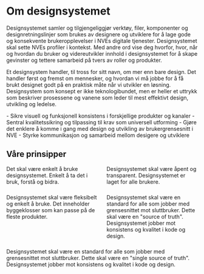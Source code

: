 <PageHeader title="Introduksjon" imagePath="intro" pageLevel=1></PageHeader>

# Om designsystemet

Designsystemet samler og tilgjengeliggjør verktøy, filer, komponenter og designretningslinjer som brukes av designere og utviklere for å lage gode og konsekvente brukeropplevelser i NVEs digitale tjenester. Designsystemet skal sette NVEs profiler i kontekst. Med andre ord vise deg hvorfor, hvor, når og hvordan du bruker og videreutvikler innhold i designsystemet for å skape gevinster og tettere samarbeid på tvers av roller og produkter.

Et designsystem handler, til tross for sitt navn, om mer enn bare design. Det handler først og fremst om mennesker, og hvordan vi må jobbe for å få brukt designet godt på en praktisk måte når vi utvikler en løsning. Designsystem som konsept er ikke teknologibundet, men er heller et uttrykk som beskriver prosessene og vanene som leder til mest effektivt design, utvikling og ledelse.

<nve-message-card title="Designsystemets formål">
<span>- Sikre visuell og funksjonell konsistens i forskjellige produkter og kanaler</span>
<span>- Sentral kvalitetssikring og tilpassing til krav som universell utforming</span>
<span>- Gjøre det enklere å komme i gang med design og utvikling av brukergrensesnitt i NVE</span>
<span>- Styrke kommunikasjon og samarbeid mellom desigere og utviklere</span>
</nve-message-card>

## Våre prinsipper

<div class="two-card-container">
  <nve-message-card
    class="card"
    showIcon="false"
    variant="danger"
    title="Enkelhet">Det skal være enkelt å bruke designsystemet. Enkelt å ta det i bruk, forstå og bidra.</nve-message-card>
  <nve-message-card
    class="card"
    showIcon="false"
    variant="danger"
    title="Åpent">Designsystemet skal være åpent og transparent. Designsystemet er laget for alle brukere.</nve-message-card>
  <nve-message-card
      class="card"
    showIcon="false"
    variant="danger"
    title="Fleksibilitet">Designsystemet skal være fleksibelt og enkelt å bruke. Det inneholder byggeklosser som kan passe på de fleste produkter.</nve-message-card>
  <nve-message-card
    class="card"
    showIcon="false"
    variant="danger"
    title="Bidrag">Designsystemet skal være en standard for alle som jobber med grensesnittet mot sluttbruker. Dette skal være en "source of truth". Designsystemet jobber mot konsistens og kvalitet i kode og design.</nve-message-card>
  <nve-message-card
    class="card"
    showIcon="false"
    variant="danger"
    title="Standarder">Designsystemet skal være en standard for alle som jobber med grensesnittet mot sluttbruker. Dette skal være en "single source of truth". Designsystemet jobber mot konsistens og kvalitet i kode og design.</nve-message-card>
</div>

<style>
.two-card-container {
    display: flex;
    flex-wrap: wrap;
    gap: var(--spacing-medium, 24px);
}

.two-card-container > * {
    flex: 1 1 calc(50% - var(--spacing-medium, 24px));
    box-sizing: border-box;
}

.card::part(base) {
    height: 200px;
}
</style>
